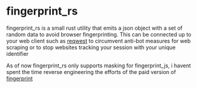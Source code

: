 # fingerprint_rs

fingerprint_rs is a small rust utility that emits a json object with a set of random data to avoid browser fingerprinting. This can be connected up to your web client such as [reqwest](https://docs.rs/reqwest/latest/reqwest/) to circumvent anti-bot measures for web scraping or to stop websites tracking your session with your unique identifier


As of now fingerprint_rs only supports masking for fingerprint_js, i havent spent the time reverse engineering the efforts of the paid version of [fingerprint](https://dev.fingerprint.com/docs/introduction#fingerprint-identification-vs-fingerprintjs)



